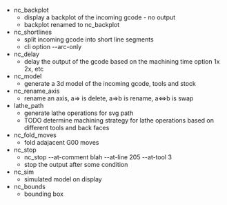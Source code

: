  * nc_backplot
    * display a backplot of the incoming gcode - no output
    * backplot renamed to nc_backplot
 * nc_shortlines
    * split incoming gcode into short line segments
    * cli option --arc-only
 * nc_delay
    * delay the output of the gcode based on the machining time option 1x 2x, etc
 * nc_model
    * generate a 3d model of the incoming gcode, tools and stock
 * nc_rename_axis
    * rename an axis, a=> is delete, a=>b is rename, a<=>b is swap
 * lathe_path
    * generate lathe operations for svg path
    * TODO determine machining strategy for lathe operations based on different tools and back faces
 * nc_fold_moves
    * fold adajacent G00 moves
 * nc_stop
    * nc_stop --at-comment blah --at-line 205 --at-tool 3
    * stop the output after some condition
 * nc_sim
    * simulated model on display
 * nc_bounds
    * bounding box
